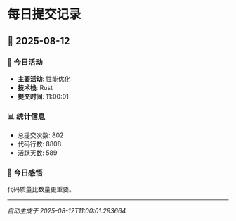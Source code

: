 # 每日提交记录

## 📅 2025-08-12

### 🎯 今日活动
- **主要活动**: 性能优化
- **技术栈**: Rust
- **提交时间**: 11:00:01

### 📊 统计信息
- 总提交次数: 802
- 代码行数: 8808
- 活跃天数: 589

### 💭 今日感悟
代码质量比数量更重要。

---
*自动生成于 2025-08-12T11:00:01.293664*

